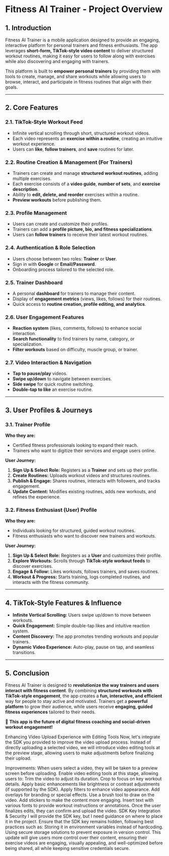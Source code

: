 # **Fitness AI Trainer - Project Overview**

## **1. Introduction**
Fitness AI Trainer is a mobile application designed to provide an engaging, interactive platform for personal trainers and fitness enthusiasts. The app leverages **short-form, TikTok-style video content** to deliver structured workout routines, making it easy for users to follow along with exercises while also discovering and engaging with trainers.

This platform is built to **empower personal trainers** by providing them with tools to create, manage, and share workouts while allowing users to browse, interact, and participate in fitness routines that align with their goals.

---

## **2. Core Features**

### **2.1. TikTok-Style Workout Feed**
- Infinite vertical scrolling through short, structured workout videos.
- Each video represents an **exercise within a routine**, creating an intuitive workout experience.
- Users can **like**, **follow trainers**, and **save** routines for later.

### **2.2. Routine Creation & Management (For Trainers)**
- Trainers can create and manage **structured workout routines**, adding multiple exercises.
- Each exercise consists of a **video guide**, **number of sets**, and **exercise description**.
- Ability to **edit, delete, and reorder** exercises within a routine.
- **Preview workouts** before publishing them.

### **2.3. Profile Management**
- Users can create and customize their profiles.
- Trainers can add a **profile picture, bio, and fitness specializations**.
- Users can **follow trainers** to receive their latest workout routines.

### **2.4. Authentication & Role Selection**
- Users choose between two roles: **Trainer** or **User**.
- Sign in with **Google** or **Email/Password**.
- Onboarding process tailored to the selected role.

### **2.5. Trainer Dashboard**
- A personal **dashboard** for trainers to manage their content.
- Display of **engagement metrics** (views, likes, follows) for their routines.
- Quick access to **routine creation, profile editing, and analytics**.

### **2.6. User Engagement Features**
- **Reaction system** (likes, comments, follows) to enhance social interaction.
- **Search functionality** to find trainers by name, category, or specialization.
- **Filter workouts** based on difficulty, muscle group, or trainer.

### **2.7. Video Interaction & Navigation**
- **Tap to pause/play** videos.
- **Swipe up/down** to navigate between exercises.
- **Side swipe** for quick routine switching.
- **Double-tap to like** an exercise routine.

---

## **3. User Profiles & Journeys**

### **3.1. Trainer Profile**
**Who they are:**
- Certified fitness professionals looking to expand their reach.
- Trainers who want to digitize their services and engage users online.

**User Journey:**
1. **Sign Up & Select Role:** Registers as a **Trainer** and sets up their profile.
2. **Create Routines:** Uploads workout videos and structures routines.
3. **Publish & Engage:** Shares routines, interacts with followers, and tracks engagement.
4. **Update Content:** Modifies existing routines, adds new workouts, and refines the experience.

### **3.2. Fitness Enthusiast (User) Profile**
**Who they are:**
- Individuals looking for structured, guided workout routines.
- Fitness enthusiasts who want to discover new trainers and workouts.

**User Journey:**
1. **Sign Up & Select Role:** Registers as a **User** and customizes their profile.
2. **Explore Workouts:** Scrolls through **TikTok-style workout feeds** to discover exercises.
3. **Engage & Follow:** Likes workouts, follows trainers, and saves routines.
4. **Workout & Progress:** Starts training, logs completed routines, and interacts with the fitness community.

---

## **4. TikTok-Style Features & Influence**
- **Infinite Vertical Scrolling:** Users swipe up/down to move between workouts.
- **Quick Engagement:** Simple double-tap likes and intuitive reaction system.
- **Content Discovery:** The app promotes trending workouts and popular trainers.
- **Dynamic Video Experience:** Auto-play, pause on tap, and seamless transitions.

---

## **5. Conclusion**
Fitness AI Trainer is designed to **revolutionize the way trainers and users interact with fitness content**. By combining **structured workouts with TikTok-style engagement**, the app creates a **fun, interactive, and efficient** way for people to stay active and motivated. Trainers get a **powerful platform** to grow their audience, while users receive **engaging, guided fitness experiences** tailored to their needs.

🚀 **This app is the future of digital fitness coaching and social-driven workout engagement!**


Enhancing Video Upload Experience with Editing Tools
Now, let's integrate the SDK you provided to improve the video upload process. Instead of directly uploading a selected video, we will introduce video editing tools at the preview stage, allowing users to make adjustments before finalizing their upload.

Improvements:
When users select a video, they will be taken to a preview screen before uploading.
Enable video editing tools at this stage, allowing users to:
Trim the video to adjust its duration.
Crop to focus on key workout details.
Apply basic enhancements like brightness or contrast adjustments (if supported by the SDK).
Apply filters to enhance video appearance.
Add overlays for branding or special effects.
Use a brush tool to draw on the video.
Add stickers to make the content more engaging.
Insert text with various fonts to provide workout instructions or annotations.
Once the user finalizes edits, they can confirm and upload the video.
SDK Key Integration & Security
I will provide the SDK key, but I need guidance on where to place it in the project.
Ensure that the SDK key remains hidden, following best practices such as:
Storing it in environment variables instead of hardcoding.
Using secure storage solutions to prevent exposure in version control.
This update will give users more control over their content, ensuring their exercise videos are engaging, visually appealing, and well-optimized before being shared, all while keeping sensitive credentials secure.